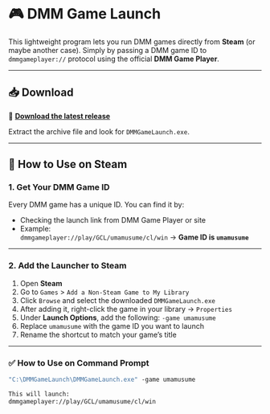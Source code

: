 # 🎮 DMM Game Launch

This lightweight program lets you run DMM games directly from **Steam** (or maybe another case). Simply by passing a DMM game ID to `dmmgameplayer://` protocol using the official **DMM Game Player**.

---

## 📥 Download

🔗 [**Download the latest release**](https://github.com/faishalkc/DMMGameLaunch/releases)

Extract the archive file and look for `DMMGameLaunch.exe`.

---

## 🚀 How to Use on Steam

### 1. Get Your DMM Game ID

Every DMM game has a unique ID. You can find it by:

- Checking the launch link from DMM Game Player or site
- Example:  
`dmmgameplayer://play/GCL/umamusume/cl/win`
→ **Game ID is `umamusume`**

---

### 2. Add the Launcher to Steam

1. Open **Steam**
2. Go to `Games` > `Add a Non-Steam Game to My Library`
3. Click `Browse` and select the downloaded `DMMGameLaunch.exe`
4. After adding it, right-click the game in your library → `Properties`
5. Under **Launch Options**, add the following: `-game umamusume`
6. Replace `umamusume` with the game ID you want to launch
7. Rename the shortcut to match your game’s title

---

### ✅ How to Use on Command Prompt

```cmd
"C:\DMMGameLaunch\DMMGameLaunch.exe" -game umamusume

This will launch:
dmmgameplayer://play/GCL/umamusume/cl/win
